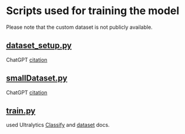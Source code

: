 # Scripts used for training the model
Please note that the custom dataset is not publicly available.

## [dataset_setup.py](https://github.com/jgeorge1316/Senior-Design-2025/blob/main/Training-Scripts/dataset_setup.py)
ChatGPT [citation](https://chatgpt.com/share/67c75d6e-6510-800b-8d84-d80337eb2ba5)

## [smallDataset.py](https://github.com/jgeorge1316/Senior-Design-2025/blob/main/Training-Scripts/smallDataset.py)
ChatGPT [citation](https://chatgpt.com/share/67c75da4-b03c-800b-a3d8-bdb66cd86d36)

## [train.py](https://github.com/jgeorge1316/Senior-Design-2025/blob/main/Training-Scripts/train.py)
used Ultralytics [Classify](https://docs.ultralytics.com/tasks/classify/) and [dataset](https://docs.ultralytics.com/datasets/classify/) docs.